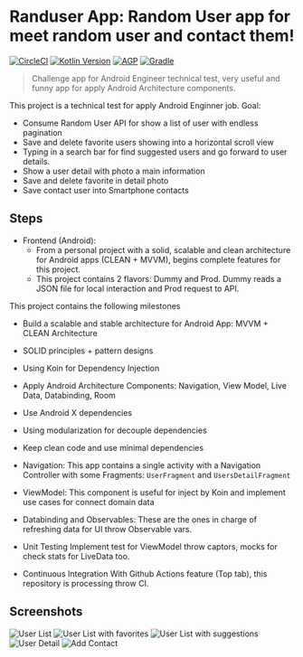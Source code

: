 # Randuser App: Random User app for meet random user and contact them!

[![CircleCI](https://circleci.com/gh/anibalbastiass/android.sworks.challenge.svg?style=shield)](https://circleci.com/gh/anibalbastiass/android.sworks.challenge)
[![Kotlin Version](https://img.shields.io/badge/Kotlin-1.3.72-blue.svg)](https://kotlinlang.org)
[![AGP](https://img.shields.io/badge/AndroidStudio-3.6.3-blue?style=flat)](https://developer.android.com/studio/releases/gradle-plugin)
[![Gradle](https://img.shields.io/badge/Gradle-5.6.4-blue?style=flat)](https://gradle.org)

> Challenge app for Android Engineer technical test, very useful and funny app for apply Android Architecture components.

This project is a technical test for apply Android Enginner job. 
Goal: 

- Consume Random User API for show a list of user with endless pagination
- Save and delete favorite users showing into a horizontal scroll view
- Typing in a search bar for find suggested users and go forward to user details.
- Show a user detail with photo a main information
- Save and delete favorite in detail photo
- Save contact user into Smartphone contacts

## Steps

- Frontend (Android):
  - From a personal project with a solid, scalable and clean architecture for Android apps (CLEAN + MVVM), begins complete features for this project.
  - This project contains 2 flavors: Dummy and Prod. Dummy reads a JSON file for local interaction and Prod request to API.

This project contains the following milestones
 
- Build a scalable and stable architecture for Android App: MVVM + CLEAN Architecture
- SOLID principles + pattern designs
- Using Koin for Dependency Injection
- Apply Android Architecture Components: Navigation, View Model, Live Data, Databinding, Room
- Use Android X dependencies
- Using modularization for decouple dependencies
- Keep clean code and use minimal dependencies

- Navigation:
This app contains a single activity with a Navigation Controller with some Fragments: `UserFragment` and `UsersDetailFragment`

- ViewModel:
This component is useful for inject by Koin and implement use cases for connect domain data

- Databinding and Observables:
These are the ones in charge of refreshing data for UI throw Observable vars.

- Unit Testing
Implement test for ViewModel throw captors, mocks for check stats for LiveData too.

- Continuous Integration
With Github Actions feature (Top tab), this repository is processing throw CI.

## Screenshots
 
![User List](https://raw.githubusercontent.com/anibalbastiass/android.sworks.challenge/feature/testing-and-documentation/screenshots/Screenshot_1589130104.png)
![User List with favorites](https://raw.githubusercontent.com/anibalbastiass/android.sworks.challenge/feature/testing-and-documentation/screenshots/Screenshot_1589130116.png)
![User List with suggestions](https://raw.githubusercontent.com/anibalbastiass/android.sworks.challenge/feature/testing-and-documentation/screenshots/Screenshot_1589130125.png)
![User Detail](https://raw.githubusercontent.com/anibalbastiass/android.sworks.challenge/feature/testing-and-documentation/screenshots/Screenshot_1589130133.png)
![Add Contact](https://raw.githubusercontent.com/anibalbastiass/android.sworks.challenge/feature/testing-and-documentation/screenshots/Screenshot_1589130152.png)


